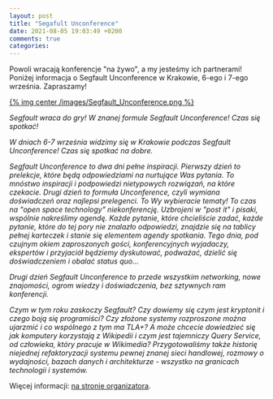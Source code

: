 ```yaml
---
layout: post
title: "Segafult Unconference"
date: 2021-08-05 19:03:49 +0200
comments: true
categories: 
---
```

Powoli wracają konferencje "na żywo", a my jesteśmy ich partnerami! Poniżej informacja o Segfault Unconference w Krakowie, 6-ego i 7-ego września. Zapraszamy!

[{% img center /images/Segfault_Unconference.png %}](https://segfault.events/unconference2021/)

<i>
Segfault wraca do gry! W znanej formule Segfault Unconference! Czas się spotkać! 

W dniach 6-7 września widzimy się w Krakowie podczas Segfault Unconference! Czas się spotkać na dobre. 

Segfault Unconference to dwa dni pełne inspiracji. Pierwszy dzień to prelekcje, które będą odpowiedziami na nurtujące Was pytania. To mnóstwo inspiracji i podpowiedzi nietypowych rozwiązań, na które czekacie. Drugi dzień to formuła Unconference, czyli wymiana doświadczeń oraz najlepsi prelegenci. To Wy wybieracie tematy! To czas na "open space technology" niekonferencję. Uzbrojeni w "post it" i pisaki, wspólnie nakreślimy agendę. Każde pytanie, które chcieliście zadać, każde pytanie, które do tej pory nie znalazło odpowiedzi, znajdzie się na tablicy pełnej karteczek i stanie się elementem agendy spotkania. Tego dnia, pod czujnym okiem zaproszonych gości, konferencyjnych wyjadaczy, ekspertów i przyjaciół będziemy dyskutować, podważać, dzielić się doświadczeniem i obalać status quo... 

Drugi dzień Segfault Unconference to przede wszystkim networking, nowe znajomości, ogrom wiedzy i doświadczenia, bez sztywnych ram konferencji.

Czym w tym roku zaskoczy Segfault? Czy dowiemy się czym jest kryptonit i czego boją się programiści? Czy złożone systemy rozproszone można ujarzmić i co wspólnego z tym ma TLA+? A może chcecie dowiedzieć się jak komputery korzystają z Wikipedii i czym jest tajemniczy Query Service, od człowieka, który pracuje w Wikimedia? Przygotowaliśmy także historię niejednej refaktoryzacji systemu pewnej znanej sieci handlowej, rozmowy o wydajności, bazach danych i architekturze - wszystko na granicach technologii i systemów.

</i>
Więcej informacji: <a href="https://segfault.events/unconference2021/" target="_blank">na stronie organizatora</a>.